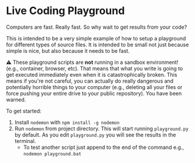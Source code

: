 # Live Coding Playground

Computers are fast. Really fast. So why wait to get results from your code?

This is intended to be a very simple example of how to setup a playground for different types of source files. It is intended to be small not just because simple is nice, but also because it needs to be fast.

⚠ These playground scripts are **not** running in a sandbox environment! (e.g., container, browser, etc). That means that what you write is going to get executed immediately even when it is catastrophically broken. This means if you're not careful, you can actually do really dangerous and potentially horrible things to your computer (e.g., deleting all your files or force pushing your entire drive to your public repository). You have been warned.

To get started:

1. Install `nodemon` with `npm install -g nodemon`
2. Run `nodemon` from project directory. This will start running `playground.py` by default. As you edit `playground.py` you will see the results in the terminal.
   * To test another script just append to the end of the command e.g., `nodemon playground.bat`
